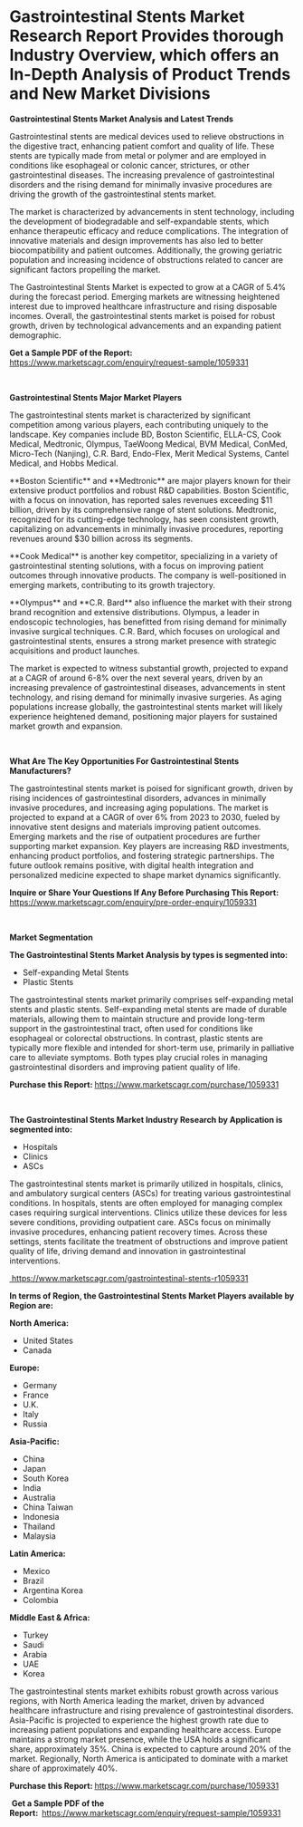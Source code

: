 <p><h1>Gastrointestinal Stents Market Research Report Provides thorough Industry Overview, which offers an In-Depth Analysis of Product Trends and New Market Divisions</h1></p><p><strong>Gastrointestinal Stents Market Analysis and Latest Trends</strong></p>
<p><p>Gastrointestinal stents are medical devices used to relieve obstructions in the digestive tract, enhancing patient comfort and quality of life. These stents are typically made from metal or polymer and are employed in conditions like esophageal or colonic cancer, strictures, or other gastrointestinal diseases. The increasing prevalence of gastrointestinal disorders and the rising demand for minimally invasive procedures are driving the growth of the gastrointestinal stents market.</p><p>The market is characterized by advancements in stent technology, including the development of biodegradable and self-expandable stents, which enhance therapeutic efficacy and reduce complications. The integration of innovative materials and design improvements has also led to better biocompatibility and patient outcomes. Additionally, the growing geriatric population and increasing incidence of obstructions related to cancer are significant factors propelling the market.</p><p>The Gastrointestinal Stents Market is expected to grow at a CAGR of 5.4% during the forecast period. Emerging markets are witnessing heightened interest due to improved healthcare infrastructure and rising disposable incomes. Overall, the gastrointestinal stents market is poised for robust growth, driven by technological advancements and an expanding patient demographic.</p></p>
<p><strong>Get a Sample PDF of the Report:&nbsp;</strong> <a href="https://www.marketscagr.com/enquiry/request-sample/1059331?utm_campaign=2097&utm_medium=2&utm_source=Github&utm_content=ia&utm_term=19042025&utm_id=gastrointestinal-stents">https://www.marketscagr.com/enquiry/request-sample/1059331</a></p>
<p>&nbsp;</p>
<p><strong>Gastrointestinal Stents Major Market Players</strong></p>
<p><p>The gastrointestinal stents market is characterized by significant competition among various players, each contributing uniquely to the landscape. Key companies include BD, Boston Scientific, ELLA-CS, Cook Medical, Medtronic, Olympus, TaeWoong Medical, BVM Medical, ConMed, Micro-Tech (Nanjing), C.R. Bard, Endo-Flex, Merit Medical Systems, Cantel Medical, and Hobbs Medical.</p><p>**Boston Scientific** and **Medtronic** are major players known for their extensive product portfolios and robust R&D capabilities. Boston Scientific, with a focus on innovation, has reported sales revenues exceeding $11 billion, driven by its comprehensive range of stent solutions. Medtronic, recognized for its cutting-edge technology, has seen consistent growth, capitalizing on advancements in minimally invasive procedures, reporting revenues around $30 billion across its segments.</p><p>**Cook Medical** is another key competitor, specializing in a variety of gastrointestinal stenting solutions, with a focus on improving patient outcomes through innovative products. The company is well-positioned in emerging markets, contributing to its growth trajectory.</p><p>**Olympus** and **C.R. Bard** also influence the market with their strong brand recognition and extensive distributions. Olympus, a leader in endoscopic technologies, has benefitted from rising demand for minimally invasive surgical techniques. C.R. Bard, which focuses on urological and gastrointestinal stents, ensures a strong market presence with strategic acquisitions and product launches.</p><p>The market is expected to witness substantial growth, projected to expand at a CAGR of around 6-8% over the next several years, driven by an increasing prevalence of gastrointestinal diseases, advancements in stent technology, and rising demand for minimally invasive surgeries. As aging populations increase globally, the gastrointestinal stents market will likely experience heightened demand, positioning major players for sustained market growth and expansion.</p></p>
<p>&nbsp;</p>
<p><strong>What Are The Key Opportunities For Gastrointestinal Stents Manufacturers?</strong></p>
<p><p>The gastrointestinal stents market is poised for significant growth, driven by rising incidences of gastrointestinal disorders, advances in minimally invasive procedures, and increasing aging populations. The market is projected to expand at a CAGR of over 6% from 2023 to 2030, fueled by innovative stent designs and materials improving patient outcomes. Emerging markets and the rise of outpatient procedures are further supporting market expansion. Key players are increasing R&D investments, enhancing product portfolios, and fostering strategic partnerships. The future outlook remains positive, with digital health integration and personalized medicine expected to shape market dynamics significantly.</p></p>
<p><strong>Inquire or Share Your Questions If Any Before Purchasing This Report:</strong> <a href="https://www.marketscagr.com/enquiry/pre-order-enquiry/1059331?utm_campaign=2097&utm_medium=2&utm_source=Github&utm_content=ia&utm_term=19042025&utm_id=gastrointestinal-stents">https://www.marketscagr.com/enquiry/pre-order-enquiry/1059331</a></p>
<p>&nbsp;</p>
<p><strong>Market Segmentation</strong></p>
<p><strong>The Gastrointestinal Stents Market Analysis by types is segmented into:</strong></p>
<p><ul><li>Self-expanding Metal Stents</li><li>Plastic Stents</li></ul></p>
<p><p>The gastrointestinal stents market primarily comprises self-expanding metal stents and plastic stents. Self-expanding metal stents are made of durable materials, allowing them to maintain structure and provide long-term support in the gastrointestinal tract, often used for conditions like esophageal or colorectal obstructions. In contrast, plastic stents are typically more flexible and intended for short-term use, primarily in palliative care to alleviate symptoms. Both types play crucial roles in managing gastrointestinal disorders and improving patient quality of life.</p></p>
<p><strong>Purchase this Report:&nbsp;</strong><a href="https://www.marketscagr.com/purchase/1059331?utm_campaign=2097&utm_medium=2&utm_source=Github&utm_content=ia&utm_term=19042025&utm_id=gastrointestinal-stents">https://www.marketscagr.com/purchase/1059331</a></p>
<p>&nbsp;</p>
<p><strong>The Gastrointestinal Stents Market Industry Research by Application is segmented into:</strong></p>
<p><ul><li>Hospitals</li><li>Clinics</li><li>ASCs</li></ul></p>
<p><p>The gastrointestinal stents market is primarily utilized in hospitals, clinics, and ambulatory surgical centers (ASCs) for treating various gastrointestinal conditions. In hospitals, stents are often employed for managing complex cases requiring surgical interventions. Clinics utilize these devices for less severe conditions, providing outpatient care. ASCs focus on minimally invasive procedures, enhancing patient recovery times. Across these settings, stents facilitate the treatment of obstructions and improve patient quality of life, driving demand and innovation in gastrointestinal interventions.</p></p>
<p><a href="https://www.marketscagr.com/gastrointestinal-stents-r1059331?utm_campaign=2097&utm_medium=2&utm_source=Github&utm_content=ia&utm_term=19042025&utm_id=gastrointestinal-stents">&nbsp;https://www.marketscagr.com/gastrointestinal-stents-r1059331</a></p>
<p><strong>In terms of Region, the Gastrointestinal Stents Market Players available by Region are:</strong></p>
<p>
    <p> <strong> North America: </strong>
        <ul>
            <li>United States</li>
            <li>Canada</li>
        </ul>
        </p> 
    <p> <strong> Europe: </strong>
        <ul>
            <li>Germany</li>
            <li>France</li>
            <li>U.K.</li>
            <li>Italy</li>
            <li>Russia</li>
        </ul>
        </p> 
    <p> <strong> Asia-Pacific: </strong>
        <ul>
            <li>China</li>
            <li>Japan</li>
            <li>South Korea</li>
            <li>India</li>
            <li>Australia</li>
            <li>China Taiwan</li>
            <li>Indonesia</li>
            <li>Thailand</li>
            <li>Malaysia</li>
        </ul>
        </p> 
    <p> <strong> Latin America: </strong>
        <ul>
            <li>Mexico</li>
            <li>Brazil</li>
            <li>Argentina Korea</li>
            <li>Colombia</li>
        </ul>
        </p> 
    <p> <strong> Middle East & Africa: </strong>
        <ul>
            <li>Turkey</li>
            <li>Saudi</li>
            <li>Arabia</li>
            <li>UAE</li>
            <li>Korea</li>
        </ul>
    </p>
    </p>
<p><p>The gastrointestinal stents market exhibits robust growth across various regions, with North America leading the market, driven by advanced healthcare infrastructure and rising prevalence of gastrointestinal disorders. Asia-Pacific is projected to experience the highest growth rate due to increasing patient populations and expanding healthcare access. Europe maintains a strong market presence, while the USA holds a significant share, approximately 35%. China is expected to capture around 20% of the market. Regionally, North America is anticipated to dominate with a market share of approximately 40%.</p></p>
<p><strong>Purchase this Report: </strong><a href="https://www.marketscagr.com/purchase/1059331?utm_campaign=2097&utm_medium=2&utm_source=Github&utm_content=ia&utm_term=19042025&utm_id=gastrointestinal-stents">https://www.marketscagr.com/purchase/1059331</a></p>
<p>&nbsp;<strong>Get a Sample PDF of the Report:&nbsp;&nbsp;</strong><a href="https://www.marketscagr.com/enquiry/request-sample/1059331?utm_campaign=2097&utm_medium=2&utm_source=Github&utm_content=ia&utm_term=19042025&utm_id=gastrointestinal-stents">https://www.marketscagr.com/enquiry/request-sample/1059331</a></p>
<p><strong></strong></p>
<p><p></p><p></p><p></p></p>